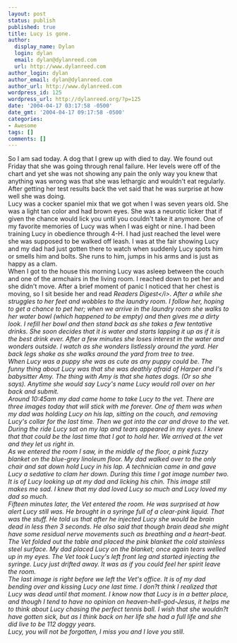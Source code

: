 ```yaml
---
layout: post
status: publish
published: true
title: Lucy is gone.
author:
  display_name: Dylan
  login: dylan
  email: dylan@dylanreed.com
  url: http://www.dylanreed.com
author_login: dylan
author_email: dylan@dylanreed.com
author_url: http://www.dylanreed.com
wordpress_id: 125
wordpress_url: http://dylanreed.org/?p=125
date: '2004-04-17 03:17:58 -0500'
date_gmt: '2004-04-17 09:17:58 -0500'
categories:
- Awesome
tags: []
comments: []
---
```

<p>So I am sad today. A dog that I grew up with died to day. We found out Friday that she was going through renal failure. Her levels were off of the chart and yet she was not showing any pain the only way you knew that anything was wrong was that she was lethargic and wouldn't eat regularly. After getting her test results back the vet said that he was surprise at how well she was doing.<br />
     Lucy was a cocker spaniel mix that we got when I was seven years old. She was a light tan color and had brown eyes. She was a neurotic licker that if given the chance would lick you until you couldn't take it anymore. One of my favorite memories of Lucy was when I was eight or nine. I had been training Lucy in obedience through 4-H. I had just reached the level were she was supposed to be walked off leash. I was at the fair showing Lucy and my dad had just gotten there to watch when suddenly Lucy spots him or smells him and bolts. She runs to him, jumps in his arms and is just as happy as a clam.<br />
     When I got to the house this morning Lucy was asleep between the couch and one of the armchairs in the living room. I reached down to pet her and she didn't move. After a brief moment of panic I noticed that her chest is moving, so I sit beside her and read <i>Readers Digest<&#47;i>. After a while she struggles to her feet and wobbles to the laundry room. I follow her, hoping to get a chance to pet her; when we arrive in the laundry room she walks to her water bowl (which happened to be empty) and then gives me a dirty look.  I refill her bowl and then stand back as she takes a few tentative drinks. She soon decides that it is water and starts lapping it up as if it is the best drink ever. After a few minutes she loses interest in the water and wonders outside. I watch as she wonders listlessly around the yard. Her back legs shake as she walks around the yard from tree to tree.<br />
     When Lucy was a puppy she was as cute as any puppy could be. The funny thing about Lucy was that she was deathly afraid of Harper and I's babysitter Amy. The thing with Amy is that she hates dogs. (Or so she says). Anytime she would say Lucy's name Lucy would roll over on her back and submit.<br />
     Around 10:45am my dad came home to take Lucy to the vet. There are three images today that will stick with me forever. One of them was when my dad was holding Lucy on his lap, sitting on the couch, and removing Lucy's collar for the last time. Then we got into the car and drove to the vet. During the ride Lucy sat on my lap and tears appeared in my eyes. I knew that that could be the last time that I got to hold her. We arrived at the vet and they let us right in.<br />
     As we entered the room I saw, in the middle of the floor, a pink fuzzy blanket on the blue-grey linoleum floor. My dad walked over to the only chair and sat down hold Lucy in his lap. A technician came in and gave Lucy a sedative to clam her down. During this time I got image number two. It is of Lucy looking up at my dad and licking his chin. This image still makes me sad. I knew that my dad loved Lucy so much and Lucy loved my dad so much.<br />
     Fifteen minutes later, the Vet entered the room. He was surprised at how alert Lucy still was. He brought in a syringe full of a clear-pink liquid. That was the stuff. He told us that after he injected Lucy she would be brain dead in less then 3 seconds. He also said that though brain dead she might have some residual nerve movements such as breathing and a heart-beat.<br />
      The Vet folded out the table and placed the pink blanket the cold stainless steel surface. My dad placed Lucy on the blanket; once again tears welled up in my eyes. The Vet took Lucy's left front leg and started injecting the syringe. Lucy just drifted away. It was as if you could feel her spirit leave the room.<br />
     The last image is right before we left the Vet's office. It is of my dad bending over and kissing Lucy one last time. I don?t think I realized that Lucy was dead until that moment. I know now that Lucy is in a better place, and though I tend to have no opinion on heaven-hell-god-Jesus, it helps me to think about Lucy chasing the perfect tennis ball. I wish that she wouldn?t have gotten sick, but as I think back on her life she had a full life and she did live to be 112 doggy years.<br />
     Lucy, you will not be forgotten, I miss you and I love you still.</p>
